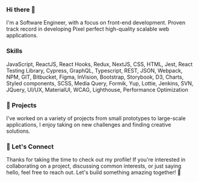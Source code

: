### Hi there 👋
I'm a Software Engineer, with a focus on front-end development. Proven track record in developing Pixel perfect high-quality scalable web applications. 


### Skills
JavaScript, ReactJS, React Hooks, Redux, NextJS, CSS, HTML, Jest, React Testing Library, Cypress, GraphQL, Typescript, REST, JSON, Webpack, NPM, GIT, Bitbucket, Figma, InVision, Bootstrap, Storybook, D3, Charts, Styled components, SCSS, Media Query, Formik, Yup, Lottie, Jenkins, SVN, JQuery, UI/UX, MaterialUI, WCAG, Lighthouse, Performance Optimization

### 🚀 Projects
I've worked on a variety of projects from small prototypes to large-scale applications, I enjoy taking on new challenges and finding creative solutions. 

### 🤝 Let's Connect
Thanks for taking the time to check out my profile! If you're interested in collaborating on a project, discussing common interests, or just saying hello, feel free to reach out. Let's build something amazing together! 💪

